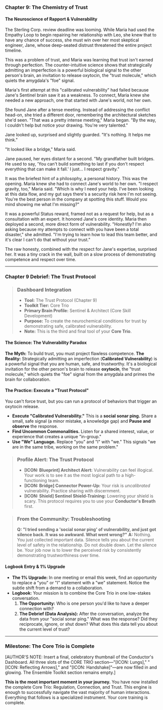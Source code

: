 ### **Chapter 9: The Chemistry of Trust**
#### The Neuroscience of Rapport & Vulnerability

The Sterling Corp. review deadline was looming. While Maria had used the Empathy Loop to begin repairing her relationship with Leo, she knew that to have any chance of success, she must win over her most skeptical engineer, Jane, whose deep-seated distrust threatened the entire project timeline.

This was a problem of trust, and Maria was learning that trust isn't earned through perfection. The counter-intuitive science shows that strategically admitting an imperfection is a powerful biological signal to the other person's brain, an invitation to release oxytocin, the "trust molecule," which quiets the amygdala's "foe" signal.

Maria's first attempt at this "calibrated vulnerability" had failed because Jane's Sentinel brain saw it as a weakness. To connect, Maria knew she needed a new approach, one that started with Jane's world, not her own.

She found Jane after a tense meeting. Instead of addressing the conflict head-on, she tried a different door, remembering the architectural sketches she'd seen. "That was a pretty intense meeting," Maria began. "By the way, I couldn't help but notice your drawing. You're very talented."

Jane looked up, surprised and slightly guarded. "It's nothing. It helps me think."

"It looked like a bridge," Maria said.

Jane paused, her eyes distant for a second. "My grandfather built bridges. He used to say, 'You can't build something to last if you don't respect everything that can make it fall.' I just... I respect gravity."

It was the briefest hint of a philosophy, a personal history. This was the opening. Maria knew she had to connect Jane's world to her own. "I respect gravity, too," Maria said. "Which is why I need your help. I've been looking at this data flow, and my gut says there's a security risk here I'm not seeing. You're the best person in the company at spotting this stuff. Would you mind showing me what I'm missing?"

It was a powerful Status reward, framed not as a request for help, but as a consultation with an expert. It honored Jane's core identity. Maria then deployed a second, more direct form of vulnerability. "Honestly? I'm also asking because my attempts to connect with you have been a total disaster," she admitted. "I'm trying to learn how to lead this team better, and it's clear I can't do that without your trust."

The raw honesty, combined with the respect for Jane's expertise, surprised her. It was a tiny crack in the wall, built on a slow process of demonstrating competence and respect over time.

---
### **Chapter 9 Debrief: The Trust Protocol**

> ### **Dashboard Integration**
>
> *   **Tool:** The Trust Protocol (Chapter 9)
> *   **Toolkit Tier:** Core Trio
> *   **Primary Brain Profile:** Sentinel & Architect (Core Skill Development)
> *   **Purpose:** To create the neurochemical conditions for trust by demonstrating safe, calibrated vulnerability.
> *   **Note:** This is the third and final tool of your **Core Trio**.

#### **The Science: The Vulnerability Paradox**
**The Myth:** To build trust, you must project flawless competence.
**The Reality:** Strategically admitting an imperfection (**Calibrated Vulnerability**) is a powerful signal that you are human, safe, and trustworthy. It's a biological invitation for the other person's brain to release **oxytocin**, the "trust molecule," which quiets the "foe" signal from the amygdala and primes the brain for collaboration.

#### **The Practice: Execute a "Trust Protocol"**
You can't force trust, but you can run a protocol of behaviors that trigger an oxytocin release.
*   **Execute "Calibrated Vulnerability."** This is a **social sonar ping.** Share a small, safe signal (a minor mistake, a knowledge gap) and **Pause and observe** the response.
*   **Find Uncommon Commonalities.** Listen for a shared interest, value, or experience that creates a unique "in-group."
*   **Use "We" Language.** Replace "you" and "I" with "we." This signals "we are in the same tribe, working on the same problem."

> ### **Profile Alert: The Trust Protocol**
> *   **[ICON: Blueprint] Architect Alert:** Vulnerability can feel illogical. Your work is to see it as the most logical path to a high-functioning team.
> *   **[ICON: Bridge] Connector Power-Up:** Your risk is *uncalibrated* vulnerability. Practice sharing with discernment.
> *   **[ICON: Shield] Sentinel Shield-Training:** Lowering your shield is scary. This protocol requires you to use your **Conductor's Breath** first.

> ### **From the Community: Troubleshooting**
> **Q: "I tried sending a 'social sonar ping' of vulnerability, and just got silence back. It was so awkward. What went wrong?"**
> **A:** Nothing. You just collected important data. Silence tells you about the current level of safety in the relationship. Do not double down. Let the silence be. Your job now is to lower the perceived risk by consistently demonstrating trustworthiness over time.

#### **Logbook Entry & 1% Upgrade**
*   **The 1% Upgrade:** In one meeting or email this week, find an opportunity to replace a "you" or "I" statement with a "we" statement. Notice the subtle shift from a demand to a collaboration.
*   **Logbook:** Your mission is to combine the Core Trio in one low-stakes conversation.
    1.  **The Opportunity:** Who is one person you'd like to have a deeper connection with?
    2.  **The Debrief (Data Analysis):** After the conversation, analyze the data from your "social sonar ping." What was the response? Did they reciprocate, ignore, or shut down? What does this data tell you about the current level of trust?

---
### **Milestone: The Core Trio is Complete**

[AUTHOR'S NOTE: Insert a final, celebratory thumbnail of the Conductor's Dashboard. All three slots of the CORE TRIO section—"[ICON: Lungs]," "[ICON: Reflecting Arrows]," and "[ICON: Handshake]"—are now filled in and glowing. The Ensemble Toolkit section remains empty.]

**This is the most important moment in your journey.** You have now installed the complete Core Trio: Regulation, Connection, and Trust. This engine is enough to successfully navigate the vast majority of human interactions. Everything that follows is a specialized instrument. Your core training is complete.
      